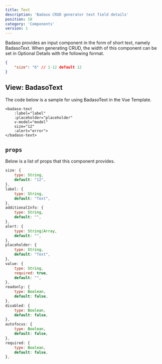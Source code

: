 ```yaml
---
title: Text
description: 'Badaso CRUD generator text field details'
position: 18
category: 'Components'
version: 1
---
```


Badaso provides an input component in the form of short text, namely BadasoText. When generating CRUD, the width of this component can be set in Optional Details with the following format.

```json
{
    "size": "6" // 1-12 default 12
}
```

## View: BadasoText

The code below is a sample for using BadasoText in the Vue Template.

```vue
<badaso-text
    :label="label"
    :placeholder="placeholder"
    v-model="model"
    size="12"
    :alert="error">
</badaso-text>
```

## `props`

Below is a list of props that this component provides.

```js
size: {
    type: String,
    default: "12",
},
label: {
    type: String,
    default: "Text",
},
additionalInfo: {
    type: String,
    default: "",
},
alert: {
    type: String|Array,
    default: "",
},
placeholder: {
    type: String,
    default: "Text",
},
value: {
    type: String,
    required: true,
    default: "",
},
readonly: {
    type: Boolean,
    default: false,
},
disabled: {
    type: Boolean,
    default: false,
},
autofocus: {
    type: Boolean,
    default: false,
},
required: {
    type: Boolean,
    default: false,
},

```